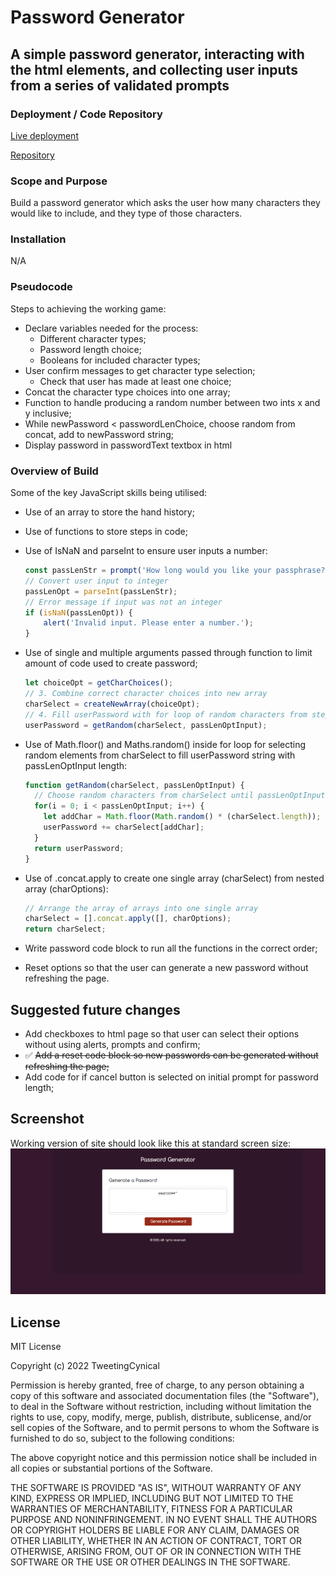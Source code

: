 # Password Generator

## A simple password generator, interacting with the html elements, and collecting user inputs from a series of validated prompts

### Deployment / Code Repository

[Live deployment](https://tweetingcynical.github.io/password-generator/)

[Repository](https://github.com/TweetingCynical/password-generator)

### Scope and Purpose

Build a password generator which asks the user how many characters they would like to include, and they type of those characters.

### Installation

N/A

### Pseudocode

Steps to achieving the working game:

* Declare variables needed for the process:
  - Different character types;
  - Password length choice;
  - Booleans for included character types;
* User confirm messages to get character type selection;
  - Check that user has made at least one choice;
* Concat the character type choices into one array;
* Function to handle producing a random number between two ints x and y inclusive;
* While newPassword < passwordLenChoice, choose random from concat, add to newPassword string;
* Display password in passwordText textbox in html

### Overview of Build

Some of the key JavaScript skills being utilised:
- Use of an array to store the hand history;
- Use of functions to store steps in code;
- Use of IsNaN and parseInt to ensure user inputs a number:

    ```javascript
    const passLenStr = prompt('How long would you like your passphrase? Enter a number between 10 and 64');
    // Convert user input to integer
    passLenOpt = parseInt(passLenStr);
    // Error message if input was not an integer
    if (isNaN(passLenOpt)) {
        alert('Invalid input. Please enter a number.');
    }
    ```

- Use of single and multiple arguments passed through function to limit amount of code used to create password;

    ```javascript
    let choiceOpt = getCharChoices();
    // 3. Combine correct character choices into new array
    charSelect = createNewArray(choiceOpt);
    // 4. Fill userPassword with for loop of random characters from step 3, until password length is reached
    userPassword = getRandom(charSelect, passLenOptInput);
    ```

- Use of Math.floor() and Maths.random() inside for loop for selecting random elements from charSelect to fill userPassword string with passLenOptInput length:
    
    ```javascript
    function getRandom(charSelect, passLenOptInput) {
      // Choose random characters from charSelect until passLenOptInput is filled with the correct number
      for(i = 0; i < passLenOptInput; i++) {
        let addChar = Math.floor(Math.random() * (charSelect.length));
        userPassword += charSelect[addChar];
      }
      return userPassword;
    }
    ```

- Use of .concat.apply to create one single array (charSelect) from nested array (charOptions):

    ```javascript
    // Arrange the array of arrays into one single array
    charSelect = [].concat.apply([], charOptions);
    return charSelect;
    ```

- Write password code block to run all the functions in the correct order;
- Reset options so that the user can generate a new password without refreshing the page.

## Suggested future changes

- Add checkboxes to html page so that user can select their options without using alerts, prompts and confirm;
- ✅ ~~Add a reset code block so new passwords can be generated without refreshing the page;~~
- Add code for if cancel button is selected on initial prompt for password length;

## Screenshot

Working version of site should look like this at standard screen size:
![Site Screenshot](./assets/screenshot.png)

## License

MIT License

Copyright (c) 2022 TweetingCynical

Permission is hereby granted, free of charge, to any person obtaining a copy of this software and associated documentation files (the "Software"), to deal in the Software without restriction, including without limitation the rights to use, copy, modify, merge, publish, distribute, sublicense, and/or sell copies of the Software, and to permit persons to whom the Software is furnished to do so, subject to the following conditions:

The above copyright notice and this permission notice shall be included in all copies or substantial portions of the Software.

THE SOFTWARE IS PROVIDED "AS IS", WITHOUT WARRANTY OF ANY KIND, EXPRESS OR IMPLIED, INCLUDING BUT NOT LIMITED TO THE WARRANTIES OF MERCHANTABILITY, FITNESS FOR A PARTICULAR PURPOSE AND NONINFRINGEMENT. IN NO EVENT SHALL THE AUTHORS OR COPYRIGHT HOLDERS BE LIABLE FOR ANY CLAIM, DAMAGES OR OTHER LIABILITY, WHETHER IN AN ACTION OF CONTRACT, TORT OR OTHERWISE, ARISING FROM, OUT OF OR IN CONNECTION WITH THE SOFTWARE OR THE USE OR OTHER DEALINGS IN THE SOFTWARE.